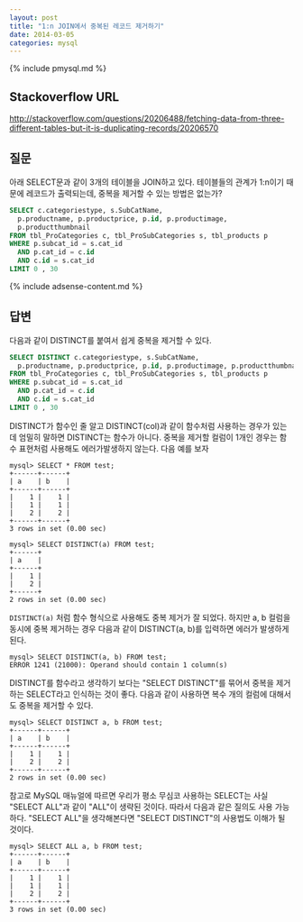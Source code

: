 ```yaml
---
layout: post
title: "1:n JOIN에서 중복된 레코드 제거하기"
date: 2014-03-05 
categories: mysql
---
```


{% include pmysql.md %}

## Stackoverflow URL

http://stackoverflow.com/questions/20206488/fetching-data-from-three-different-tables-but-it-is-duplicating-records/20206570

## 질문

아래 SELECT문과 같이 3개의 테이블을 JOIN하고 있다. 테이블들의 관계가 1:n이기 때문에 레코드가 출력되는데, 중복을 제거할 수 있는 방법은 없는가?

```sql
SELECT c.categoriestype, s.SubCatName,
  p.productname, p.productprice, p.id, p.productimage,
  p.productthumbnail
FROM tbl_ProCategories c, tbl_ProSubCategories s, tbl_products p
WHERE p.subcat_id = s.cat_id
  AND p.cat_id = c.id
  AND c.id = s.cat_id
LIMIT 0 , 30
```

{% include adsense-content.md %}

## 답변

다음과 같이 DISTINCT를 붙여서 쉽게 중복을 제거할 수 있다.

```sql
SELECT DISTINCT c.categoriestype, s.SubCatName,
  p.productname, p.productprice, p.id, p.productimage, p.productthumbnail
FROM tbl_ProCategories c, tbl_ProSubCategories s, tbl_products p
WHERE p.subcat_id = s.cat_id
  AND p.cat_id = c.id
  AND c.id = s.cat_id
LIMIT 0 , 30
```

DISTINCT가 함수인 줄 알고 DISTINCT(col)과 같이 함수처럼 사용하는 경우가 있는데 엄밀히 말하면 DISTINCT는 함수가 아니다. 중복을 제거할 컬럼이 1개인 경우는 함수 표현처럼 사용해도 에러가발생하지 않는다. 다음 예를 보자

    mysql> SELECT * FROM test;
    +------+------+
    | a    | b    |
    +------+------+
    |    1 |    1 |
    |    1 |    1 |
    |    2 |    2 |
    +------+------+
    3 rows in set (0.00 sec)
     
    mysql> SELECT DISTINCT(a) FROM test;
    +------+
    | a    |
    +------+
    |    1 |
    |    2 |
    +------+
    2 rows in set (0.00 sec)

`DISTINCT(a)` 처럼 함수 형식으로 사용해도 중복 제거가 잘 되었다. 하지만 a, b 컬럼을 동시에 중복 제거하는 경우 다음과 같이 DISTINCT(a, b)를 입력하면 에러가 발생하게 된다.

    mysql> SELECT DISTINCT(a, b) FROM test;
    ERROR 1241 (21000): Operand should contain 1 column(s)

DISTINCT를 함수라고 생각하기 보다는 "SELECT DISTINCT"를 묶어서 중복을 제거하는 SELECT라고 인식하는 것이 좋다. 다음과 같이 사용하면 복수 개의 컬럼에 대해서도 중복을 제거할 수 있다.

    mysql> SELECT DISTINCT a, b FROM test;
    +------+------+
    | a    | b    |
    +------+------+
    |    1 |    1 |
    |    2 |    2 |
    +------+------+
    2 rows in set (0.00 sec)

참고로 MySQL 매뉴얼에 따르면 우리가 평소 무심코 사용하는 SELECT는 사실 "SELECT ALL"과 같이 "ALL"이 생략된 것이다. 따라서 다음과 같은 질의도 사용 가능하다. "SELECT ALL"을 생각해본다면 "SELECT DISTINCT"의 사용법도 이해가 될 것이다.

    mysql> SELECT ALL a, b FROM test;
    +------+------+
    | a    | b    |
    +------+------+
    |    1 |    1 |
    |    1 |    1 |
    |    2 |    2 |
    +------+------+
    3 rows in set (0.00 sec)

